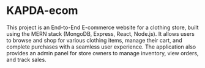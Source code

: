 # KAPDA-ecom
This project is an End-to-End E-commerce website for a clothing store, built using the MERN stack (MongoDB, Express, React, Node.js). It allows users to browse and shop for various clothing items, manage their cart, and complete purchases with a seamless user experience. The application also provides an admin panel for store owners to manage inventory, view orders, and track sales.
